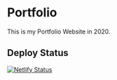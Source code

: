 # Portfolio
This is my Portfolio Website in 2020.

## Deploy Status
[![Netlify Status](https://api.netlify.com/api/v1/badges/e665526f-5362-4c3d-a8b5-c5ce34ba8112/deploy-status)](https://app.netlify.com/sites/rolandszabo/deploys)
